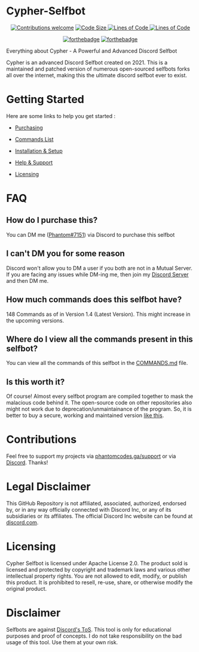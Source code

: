 # Cypher-Selfbot

<p align="center">
  <a href="https://github.com/SealedSaucer/Cypher-Selfbot"><img src="https://img.shields.io/badge/Contributions-Welcome-green?style=for-the-badge&logo=github" alt="Contributions welcome"/></a>
  <a href="https://github.com/SealedSaucer/Cypher-Selfbot"><img src="https://img.shields.io/badge/Code%20Size-40%20MB-blue?style=for-the-badge" alt="Code Size"/>
  <a href="https://github.com/SealedSaucer/Cypher-Selfbot"><img src="https://img.shields.io/badge/Lines%20of%20Code-3.2K-blue?style=for-the-badge" alt="Lines of Code"/>
  <a href="https://github.com/SealedSaucer/Cypher-Selfbot"><img src="https://img.shields.io/badge/Current%20Version-1.4-blue?style=for-the-badge" alt="Lines of Code"/>
</p>

<p align="center">
  <a href="https://phantomcodes.ga"><img src="https://forthebadge.com/images/badges/built-by-developers.svg" alt="forthebadge"/></a>
  <a href="https://github.com/SealedSaucer/Cypher-Selfbot"><img src="https://forthebadge.com/images/badges/built-with-love.svg" alt="forthebadge"/></a>
</p>

Everything about Cypher - A Powerful and Advanced Discord Selfbot

Cypher is an advanced Discord Selfbot created on 2021. This is a maintained and patched version of numerous open-sourced selfbots forks all over the internet, making this the ultimate discord selfbot ever to exist.

# Getting Started

Here are some links to help you get started : 

- [Purchasing](https://github.com/SealedSaucer/Cypher-Selfbot/blob/main/README.md#how-do-i-purchase-this)

- [Commands List](COMMANDS.md)

- [Installation & Setup](SETUP.md)

- [Help & Support](https://dsc.gg/phantom)

- [Licensing](https://github.com/SealedSaucer/Cypher-Selfbot/blob/main/README.md#licensing)

# FAQ

## How do I purchase this?

You can DM me ([Phantom#7151](https://discord.com/users/731754141331882017)) via Discord to purchase this selfbot

## I can't DM you for some reason

Discord won't allow you to DM a user if you both are not in a Mutual Server. If you are facing any issues while DM-ing me, then join my [Discord Server](https://dsc.gg/phantom) and then DM me.

## How much commands does this selfbot have?

148 Commands as of in Version 1.4 (Latest Version). This might increase in the upcoming versions.

## Where do I view all the commands present in this selfbot?

You can view all the commands of this selfbot in the [COMMANDS.md](COMMANDS.md) file.

## Is this worth it?

Of course! Almost every selfbot program are compiled together to mask the malacious code behind it. The open-source code on other repositories also might not work due to deprecation/unmaintainance of the program. So, it is better to buy a secure, working and maintained version [like this](https://github.com/SealedSaucer/Cypher-Selfbot).

# Contributions

Feel free to support my projects via [phantomcodes.ga/support](https://phantomcodes.ga/support) or via [Discord](https://discord.com/users/731754141331882017). Thanks!

# Legal Disclaimer

This GitHub Repository is not affiliated, associated, authorized, endorsed by, or in any way officially connected with Discord Inc, or any of its subsidiaries or its affiliates. The official Discord Inc website can be found at [discord.com](https://discord.com).

# Licensing

Cypher Selfbot is licensed under Apache License 2.0. The product sold is licensed and protected by copyright and trademark laws and various other intellectual property rights. You are not allowed to edit, modify, or publish this product. It is prohibited to resell, re-use, share, or otherwise modify the original product.

# Disclaimer

Selfbots are against [Discord's ToS](https://discord.com/terms). This tool is only for educational purposes and proof of concepts. I do not take responsibility on the bad usage of this tool. Use them at your own risk.
